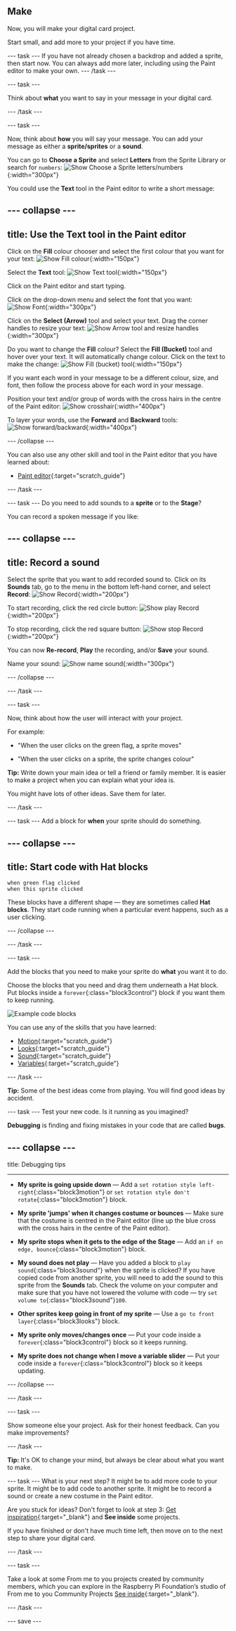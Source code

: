## Make
Now, you will make your digital card project. 

Start small, and add more to your project if you have time. 

--- task ---
If you have not already chosen a backdrop and added a sprite, then start now. You can always add more later, including using the Paint editor to make your own. 
--- /task ---

--- task ---

Think about **what** you want to say in your message in your digital card.

--- /task ---

--- task ---

Now, think about **how** you will say your message. You can add your message as either a **sprite/sprites** or a **sound**.

You can go to **Choose a Sprite** and select **Letters** from the Sprite Library or search for `numbers`:
![Show Choose a Sprite letters/numbers](images/from-me-letters-numbers.png){:width="300px"}

You could use the **Text** tool in the Paint editor to write a short message: 

--- collapse ---
---
title: Use the Text tool in the Paint editor
---

Click on the **Fill** colour chooser and select the first colour that you want for your text:
![Show Fill colour](images/from-me-fill-colour.png){:width="150px"}

Select the **Text** tool:
![Show Text tool](images/from-me-text-tool.png){:width="150px"}

Click on the Paint editor and start typing.

Click on the drop-down menu and select the font that you want:
![Show Font](images/from-me-text-font.png){:width="300px"}

Click on the **Select (Arrow)** tool and select your text. Drag the corner handles to resize your text:
![Show Arrow tool and resize handles](images/from-me-arrow-resize.png){:width="300px"}

Do you want to change the **Fill** colour? Select the **Fill (Bucket)** tool and hover over your text. It will automatically change colour. Click on the text to make the change:
![Show Fill (bucket) tool](images/from-me-fill-bucket.png){:width="150px"}

If you want each word in your message to be a different colour, size, and font, then follow the process above for each word in your message.

Position your text and/or group of words with the cross hairs in the centre of the Paint editor:
![Show crosshair](images/from-me-paint-editor-centre.png){:width="400px"}

To layer your words, use the **Forward** and **Backward** tools:
![Show forward/backward](images/from-me-paint-editor-forward-backward.png){:width="400px"}

--- /collapse ---

You can also use any other skill and tool in the Paint editor that you have learned about:

+ [Paint editor](https://projects.raspberrypi.org/en/projects/getting-started-scratch/9){:target="scratch_guide"}

--- /task ---

--- task ---
Do you need to add sounds to a **sprite** or to the **Stage**?

You can record a spoken message if you like:

--- collapse ---
---
title: Record a sound
---

Select the sprite that you want to add recorded sound to. Click on its **Sounds** tab, go to the menu in the bottom left-hand corner, and select **Record**:
![Show Record](images/from-me-record.png){:width="200px"}

To start recording, click the red circle button:
![Show play Record](images/from-me-start-sound.png){:width="200px"}

To stop recording, click the red square button:
![Show stop  Record](images/from-me-stop-sound.png){:width="200px"}

You can now **Re-record**, **Play** the recording, and/or **Save** your sound.

Name your sound:
![Show name sound](images/from-me-name-sound.png){:width="300px"}

--- /collapse ---

--- /task ---

--- task ---

Now, think about how the user will interact with your project.

For example:
+ "When the user clicks on the green flag, a sprite moves"

+ "When the user clicks on a sprite, the sprite changes colour"

**Tip:** Write down your main idea or tell a friend or family member. It is easier to make a project when you can explain what your idea is.

You might have lots of other ideas. Save them for later.

--- /task ---

--- task ---
Add a block for **when** your sprite should do something.

--- collapse ---
---
title: Start code with Hat blocks
---

```blocks3
when green flag clicked
when this sprite clicked
```

These blocks have a different shape — they are sometimes called **Hat blocks**. They start code running when a particular event happens, such as a user clicking.

--- /collapse ---

--- /task ---

--- task ---

Add the blocks that you need to make your sprite do **what** you want it to do.

Choose the blocks that you need and drag them underneath a Hat block. Put blocks inside a `forever`{:class="block3control"} block if you want them to keep running.

![Example code blocks](images/example-code-blocks.png)

You can use any of the skills that you have learned:

+ [Motion](https://projects.raspberrypi.org/en/projects/getting-started-scratch/5){:target="scratch_guide"}
+ [Looks](https://projects.raspberrypi.org/en/projects/getting-started-scratch/6){:target="scratch_guide"}
+ [Sound](https://projects.raspberrypi.org/en/projects/getting-started-scratch/7){:target="scratch_guide"}
+ [Variables](https://projects.raspberrypi.org/en/projects/getting-started-scratch/8){:target="scratch_guide"}

--- /task ---

**Tip:** Some of the best ideas come from playing. You will find good ideas by accident.

--- task ---
Test your new code. Is it running as you imagined? 

**Debugging** is finding and fixing mistakes in your code that are called **bugs**.

--- collapse ---
---

title: Debugging tips

---

+ **My sprite is going upside down** — Add a `set rotation style left-right`{:class="block3motion"} or `set rotation style don't rotate`{:class="block3motion"} block.

+ **My sprite 'jumps' when it changes costume or bounces** — Make sure that the costume is centred in the Paint editor (line up the blue cross with the cross hairs in the centre of the Paint editor).

+ **My sprite stops when it gets to the edge of the Stage** — Add an `if on edge, bounce`{:class="block3motion"} block.

+ **My sound does not play** — Have you added a block to `play sound`{:class="block3sound"} when the sprite is clicked? If you have copied code from another sprite, you will need to add the sound to this sprite from the **Sounds** tab. Check the volume on your computer and make sure that you have not lowered the volume with code — try `set volume to`{:class="block3sound"}`100`.

+ **Other sprites keep going in front of my sprite** — Use a `go to front layer`{:class="block3looks"} block.

+ **My sprite only moves/changes once** — Put your code inside a `forever`{:class="block3control"} block so it keeps running.

+ **My sprite does not change when I move a variable slider** — Put your code inside a `forever`{:class="block3control"} block so it keeps updating. 

--- /collapse ---

--- /task ---

--- task ---

Show someone else your project. Ask for their honest feedback. Can you make improvements?

--- /task ---

**Tip:** It's OK to change your mind, but always be clear about what you want to make.

--- task ---
What is your next step? It might be to add more code to your sprite. It might be to add code to another sprite. It might be to record a sound or create a new costume in the Paint editor. 

Are you stuck for ideas? Don't forget to look at step 3: [Get inspiration](https://projects.raspberrypi.org/en/projects/from-me-to-you/2){:target="_blank"} and **See inside** some projects.

If you have finished or don't have much time left, then move on to the next step to share your digital card.

--- /task ---

--- task ---

Take a look at some From me to you projects created by community members, which you can explore in the Raspberry Pi Foundation’s studio of From me to you Community Projects  [See inside](https://scratch.mit.edu/studios/28525955){:target="_blank"}.

--- /task ---

--- save ---

